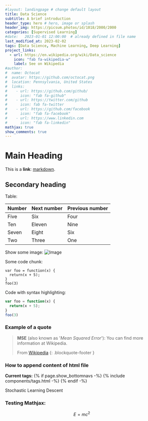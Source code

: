 ```yaml
---
#layout: landingpage # change default layout
title: Data Science
subtitle: A brief introduction
header_type: hero # hero, image or splash
header_img: https://picsum.photos/id/1018/2000/2000
categories: [Supervised Learning]
#date:   2023-01-01 12:00:00  # already defined in file name
last_modified_at: 2023-02-02
tags: [Data Science, Machine Learning, Deep Learning]
project_links:
  - url: https://en.wikipedia.org/wiki/Data_science
    icon: "fab fa-wikipedia-w"
    label: See on Wikipedia
#author:
#  name: Octocat
#  avatar: https://github.com/octocat.png
#  location: Pennsylvania, United States
#  links:                
#    - url: https://github.com/github/
#      icon: "fab fa-github"
#    - url: https://twitter.com/github
#      icon: fab fa-twitter
#    - url: https://github.com/facebook
#      icon: "fab fa-facebook"
#    - url: https://www.linkedin.com
#      icon: "fab fa-linkedin"
mathjax: true
show_comments: true
---
```


# Main Heading
This is a **link**: [markdown](http://markdowntutorial.com/).

## Secondary heading

Table:
 
| Number | Next number | Previous number |
| :------ |:--- | :--- |
| Five | Six | Four |
| Ten | Eleven | Nine |
| Seven | Eight | Six |
| Two | Three | One |
 

Show some image:
![Image](http://s3-media3.fl.yelpcdn.com/bphoto/cQ1Yoa75m2yUFFbY2xwuqw/348s.jpg)

Some code chunk:
~~~
var foo = function(x) {
  return(x + 5);
}
foo(3)
~~~

Code with syntax highlighting:
```javascript
var foo = function(x) {
  return(x + 5);
}
foo(3)
```

### Example of a quote

> **MSE** (also known as '*Mean Squared Error*'): You can find more information at Wikipedia.
>
>
> From [Wikipedia](https://en.wikipedia.org/wiki/Mean_squared_error)
> {: .blockquote-footer }


### How to append content of html file
**Current tags:**
{% if page.show_bottomnavs -%}
{% include components/tags.html -%}
{% endif -%}

Stochastic Learning Descent


### Testing Mathjax:
$$E=mc^2$$